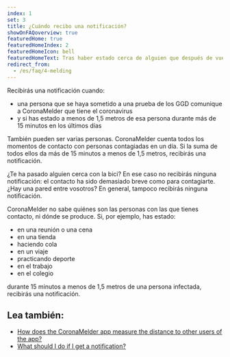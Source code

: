 ```yaml
---
index: 1
set: 3
title: ¿Cuándo recibo una notificación?
showOnFAQoverview: true
featuredHome: true
featuredHomeIndex: 2
featuredHomeIcon: bell
featuredHomeText: Tras haber estado cerca de alguien que después de vuestro encuentro se hizo un test y resultó tener el coronavirus.
redirect_from: 
  - /es/faq/4-melding
---
```

Recibirás una notificación cuando:
- una persona que se haya sometido a una prueba de los GGD comunique a CoronaMelder que tiene el coronavirus
- y si has estado a menos de 1,5 metros de esa persona durante más de 15 minutos en los últimos días

También pueden ser varias personas. CoronaMelder cuenta todos los momentos de contacto con personas contagiadas en un día. Si la suma de todos ellos da más de 15 minutos a menos de 1,5 metros, recibirás una notificación.

¿Te ha pasado alguien cerca con la bici? En ese caso no recibirás ninguna notificación: el contacto ha sido demasiado breve como para contagiarte. ¿Hay una pared entre vosotros? En general, tampoco recibirás ninguna notificación.
 
CoronaMelder no sabe quiénes son las personas con las que tienes contacto, ni dónde se produce. Si, por ejemplo, has estado:

- en una reunión o una cena
- en una tienda
- haciendo cola
- en un viaje
- practicando deporte
- en el trabajo
- en el colegio

durante 15 minutos a menos de 1,5 metros de una persona infectada, recibirás una notificación.

## Lea también:

- [How does the CoronaMelder app measure the distance to other users of the app?](/{{page.lang}}/faq/2-1-hoe-meet-coronamelder-de-afstand) 
- [What should I do if I get a notification?](/{{page.lang}}/faq/1-5-wat-moet-ik-doen-als-ik-een-melding-krijg)
